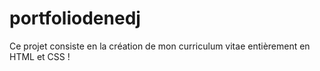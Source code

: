 # portfoliodenedj
Ce projet consiste en la création de mon curriculum vitae entièrement en HTML et CSS !
